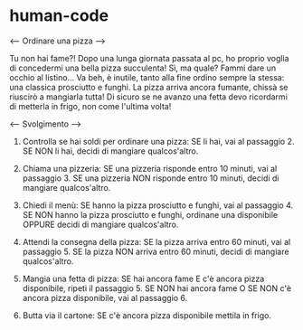 # human-code

<-- Ordinare una pizza -->

Tu non hai fame?!
Dopo una lunga giornata passata al pc, ho proprio voglia di concedermi una bella pizza succulenta!
Sì, ma quale? Fammi dare un occhio al listino…
Va beh, è inutile, tanto alla fine ordino sempre la stessa: una classica prosciutto e funghi.
La pizza arriva ancora fumante, chissà se riuscirò a mangiarla tutta!
Di sicuro se ne avanzo una fetta devo ricordarmi di metterla in frigo, non come l'ultima volta!


<-- Svolgimento -->

1) Controlla se hai soldi per ordinare una pizza:
    SE li hai, vai al passaggio 2.
    SE NON li hai, decidi di mangiare qualcos'altro.

2) Chiama una pizzeria:
    SE una pizzeria risponde entro 10 minuti, vai al passaggio 3.
    SE una pizzeria NON risponde entro 10 minuti, decidi di mangiare qualcos'altro.

3) Chiedi il menù:
    SE hanno la pizza prosciutto e funghi, vai al passaggio 4.
    SE NON hanno la pizza prosciutto e funghi, ordinane una disponibile OPPURE decidi di mangiare qualcos'altro.

4) Attendi la consegna della pizza:
    SE la pizza arriva entro 60 minuti, vai al passaggio 5.
    SE la pizza NON arriva entro 60 minuti, decidi di mangiare qualcos'altro.

5) Mangia una fetta di pizza:
    SE hai ancora fame E c'è ancora pizza disponibile, ripeti il passaggio 5.
    SE NON hai ancora fame O SE NON c'è ancora pizza disponibile, vai al passaggio 6.

6) Butta via il cartone:
    SE c'è ancora pizza disponibile mettila in frigo.
